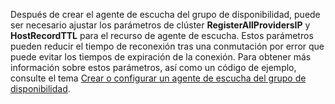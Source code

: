Después de crear el agente de escucha del grupo de disponibilidad, puede ser necesario ajustar los parámetros de clúster **RegisterAllProvidersIP** y **HostRecordTTL** para el recurso de agente de escucha. Estos parámetros pueden reducir el tiempo de reconexión tras una conmutación por error que puede evitar los tiempos de expiración de la conexión. Para obtener más información sobre estos parámetros, así como un código de ejemplo, consulte el tema [Crear o configurar un agente de escucha del grupo de disponibilidad](https://msdn.microsoft.com/library/hh213080.aspx#MultiSubnetFailover).

<!------HONumber=Oct15_HO3-->